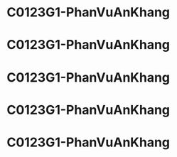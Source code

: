 # C0123G1-PhanVuAnKhang
# C0123G1-PhanVuAnKhang
# C0123G1-PhanVuAnKhang
# C0123G1-PhanVuAnKhang
# C0123G1-PhanVuAnKhang
